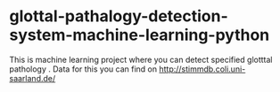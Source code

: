 # glottal-pathalogy-detection-system-machine-learning-python
 This is machine learning project where you can detect specified glotttal pathology . Data for this you can find on http://stimmdb.coli.uni-saarland.de/
